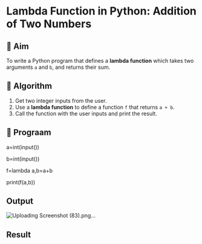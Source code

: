 # Lambda Function in Python: Addition of Two Numbers

## 🎯 Aim
To write a Python program that defines a **lambda function** which takes two arguments `a` and `b`, and returns their sum.

## 🧠 Algorithm
1. Get two integer inputs from the user.
2. Use a **lambda function** to define a function `f` that returns `a + b`.
3. Call the function with the user inputs and print the result.

## 🧾 Prograam
a=int(input())

b=int(input())

f=lambda a,b=a+b

print(f(a,b))

## Output
![Uploading Screenshot (83).png…]()


## Result
